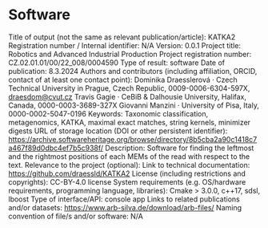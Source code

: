 #  Software
Title of output (not the same as relevant publication/article): KATKA2
Registration number / Internal identifier: N/A
Version: 0.0.1
Project title: Robotics and Advanced Industrial Production
Project registration number: CZ.02.01.01/00/22_008/0004590
Type of result: software
Date of publication: 8.3.2024
Authors and contributors (including affiliation, ORCID, contact of at least one contact point):
Dominika Draesslerová
· Czech Technical University in Prague, Czech Republic, 0009-0006-6304-597X, draesdom@cvut.cz
Travis Gagie
· CeBiB & Dalhousie University, Halifax, Canada, 0000-0003-3689-327X
Giovanni Manzini
· University of Pisa, Italy, 0000-0002-5047-0196
Keywords: Taxonomic classification, metagenomics, KATKA, maximal exact matches, string kernels, minimizer digests
URL of storage location (DOI or other persistent identifier): https://archive.softwareheritage.org/browse/directory/8b5cba2a90c1418c7a467f89d0dbc4ef7b5c938f/
Description: Software for finding the leftmost and the rightmost positions of each MEMs of the read with respect to the text.
Relevance to the project (optional): Link to technical documentation: https://github.com/draessld/KATKA2
License (including restrictions and copyrights): CC-BY-4.0 license
System requirements (e.g. OS/hardware requirements, programming language, libraries): Cmake > 3.0.0, c++17, sdsl, lboost
Type of interface/API: console app Links to related publications and/or datasets: https://www.arb-silva.de/download/arb-files/
Naming convention of file/s and/or software: N/A
